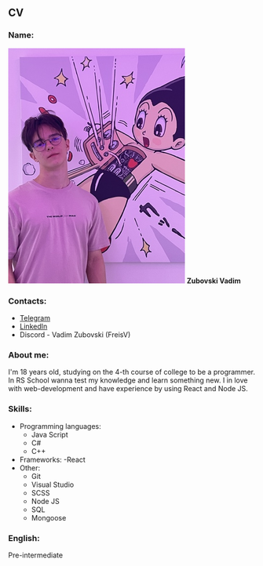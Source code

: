 ## CV

### Name:

![Фотография меня](/images/vadim.JPG)
**Zubovski Vadim**

### Contacts:

* [Telegram](https://t.me/FreisV)
* [LinkedIn](https://www.linkedin.com/in/vadim-zubovsky-339634210/)
* Discord - Vadim Zubovski (FreisV)  
### About me:

I'm 18 years old, studying on the 4-th course of college to be a programmer. In RS School wanna test my knowledge and learn something new. I in love with web-development and have experience by using React and Node JS. 

### Skills:

* Programming languages: 
    - Java Script
    - C#
    - C++
* Frameworks:
    -React
* Other:
    - Git
    - Visual Studio
    - SCSS
    - Node JS
    - SQL
    - Mongoose

### English:

Pre-intermediate 